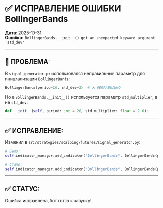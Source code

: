 # ✅ ИСПРАВЛЕНИЕ ОШИБКИ BollingerBands

**Дата:** 2025-10-31  
**Ошибка:** `BollingerBands.__init__() got an unexpected keyword argument 'std_dev'`

---

## 🐛 **ПРОБЛЕМА:**

В `signal_generator.py` использовался неправильный параметр для инициализации `BollingerBands`:
```python
BollingerBands(period=20, std_dev=2)  # ❌ НЕПРАВИЛЬНО
```

Но в `BollingerBands.__init__()` используется параметр `std_multiplier`, а не `std_dev`:
```python
def __init__(self, period: int = 20, std_multiplier: float = 2.0):
```

---

## ✅ **ИСПРАВЛЕНИЕ:**

Изменил в `src/strategies/scalping/futures/signal_generator.py`:
```python
# Было:
self.indicator_manager.add_indicator("BollingerBands", BollingerBands(period=20, std_dev=2))

# Стало:
self.indicator_manager.add_indicator("BollingerBands", BollingerBands(period=20, std_multiplier=2.0))
```

---

## ✅ **СТАТУС:**

Ошибка исправлена, бот готов к запуску!


